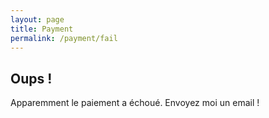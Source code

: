 ```yaml
---
layout: page
title: Payment
permalink: /payment/fail
---
```


## Oups !

Apparemment le paiement a échoué. Envoyez moi un email !
